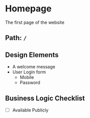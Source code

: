 # Homepage

The first page of the website

## Path: `/`

## Design Elements

- A welcome message
- User Login form
  - Mobile
  - Password

## Business Logic Checklist

- [ ] Available Publicly
